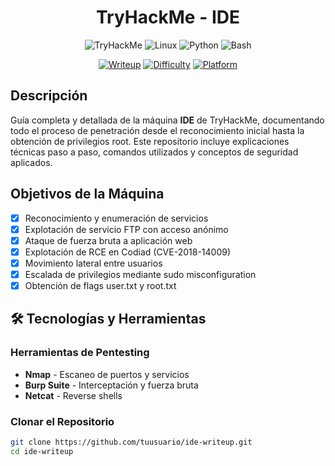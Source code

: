 <div align="center">

#  TryHackMe - IDE 

</div>
<div align="center">

![TryHackMe](https://img.shields.io/badge/TryHackMe-212C42?style=for-the-badge&logo=tryhackme&logoColor=white)
![Linux](https://img.shields.io/badge/Linux-FCC624?style=for-the-badge&logo=linux&logoColor=black)
![Python](https://img.shields.io/badge/Python-3776AB?style=for-the-badge&logo=python&logoColor=white)
![Bash](https://img.shields.io/badge/Bash-4EAA25?style=for-the-badge&logo=gnu-bash&logoColor=white)

[![Writeup](https://img.shields.io/badge/Writeup-Complete-success?style=for-the-badge)](https://github.com/tuusuario/ide-writeup)
[![Difficulty](https://img.shields.io/badge/Difficulty-Easy%2FMedium-yellow?style=for-the-badge)](https://tryhackme.com/room/ide)
[![Platform](https://img.shields.io/badge/Platform-Linux-orange?style=for-the-badge)](https://tryhackme.com)

</div>

##  Descripción

Guía completa y detallada de la máquina **IDE** de TryHackMe, documentando todo el proceso de penetración desde el reconocimiento inicial hasta la obtención de privilegios root. Este repositorio incluye explicaciones técnicas paso a paso, comandos utilizados y conceptos de seguridad aplicados.

##  Objetivos de la Máquina

- [x] Reconocimiento y enumeración de servicios
- [x] Explotación de servicio FTP con acceso anónimo
- [x] Ataque de fuerza bruta a aplicación web
- [x] Explotación de RCE en Codiad (CVE-2018-14009)
- [x] Movimiento lateral entre usuarios
- [x] Escalada de privilegios mediante sudo misconfiguration
- [x] Obtención de flags user.txt y root.txt

## 🛠 Tecnologías y Herramientas

### Herramientas de Pentesting
- **Nmap** - Escaneo de puertos y servicios
- **Burp Suite** - Interceptación y fuerza bruta
- **Netcat** - Reverse shells

### Clonar el Repositorio
```bash
git clone https://github.com/tuusuario/ide-writeup.git
cd ide-writeup
